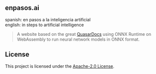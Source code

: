 ## enpasos.ai
spanish: en pasos a la inteligencia artificial<br>
english: in steps to artificial intelligence

> A website based on the great [QuasarDocs](https://quasar.dev/) using ONNX Runtime on WebAssembly to run neural network models in ONNX format.


## License

This project is licensed under the [Apache-2.0 License](platform/LICENSE).
